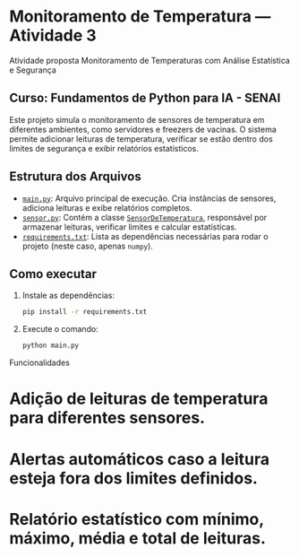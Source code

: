 # Monitoramento de Temperatura — Atividade 3

Atividade proposta Monitoramento de Temperaturas com Análise Estatística e Segurança

## Curso: Fundamentos de Python para IA - SENAI

Este projeto simula o monitoramento de sensores de temperatura em diferentes ambientes, como servidores e freezers de vacinas. O sistema permite adicionar leituras de temperatura, verificar se estão dentro dos limites de segurança e exibir relatórios estatísticos.

## Estrutura dos Arquivos

- [`main.py`](atividade3/main.py): Arquivo principal de execução. Cria instâncias de sensores, adiciona leituras e exibe relatórios completos.
- [`sensor.py`](atividade3/sensor.py): Contém a classe [`SensorDeTemperatura`](atividade3/sensor.py), responsável por armazenar leituras, verificar limites e calcular estatísticas.
- [`requirements.txt`](atividade3/requirements.txt): Lista as dependências necessárias para rodar o projeto (neste caso, apenas `numpy`).

## Como executar

1. Instale as dependências:
   ```sh
   pip install -r requirements.txt

2. Execute o comando:
    ```sh
    python main.py

Funcionalidades
# Adição de leituras de temperatura para diferentes sensores.
# Alertas automáticos caso a leitura esteja fora dos limites definidos.
# Relatório estatístico com mínimo, máximo, média e total de leituras.